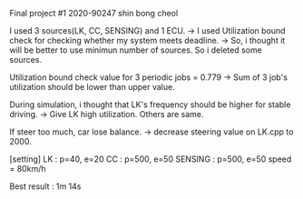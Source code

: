 Final project #1 2020-90247 shin bong cheol

I used 3 sources(LK, CC, SENSING) and 1 ECU.
-> I used Utilization bound check for checking whether my system meets deadline.
-> So, i thought it will be better to use minimun number of sources. So i deleted some sources.

Utilization bound check value for 3 periodic jobs = 0.779
-> Sum of 3 job's utilization should be lower than upper value.

During simulation, i thought that LK's frequency should be higher for stable driving.
-> Give LK high utilization. Others are same.

If steer too much, car lose balance.
-> decrease steering value on LK.cpp to 2000.

[setting]
LK : p=40, e=20
CC : p=500, e=50
SENSING : p=500, e=50
speed = 80km/h

Best result : 1m 14s
